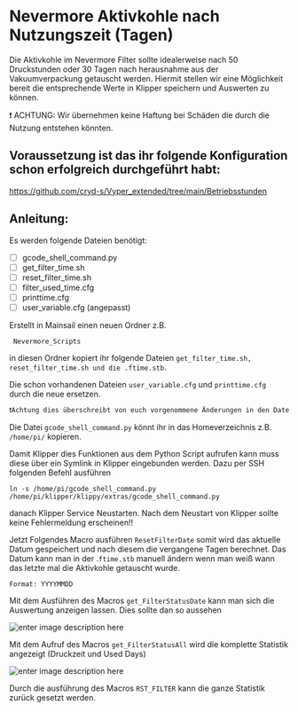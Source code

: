 # Nevermore Aktivkohle nach Nutzungszeit (Tagen)

Die Aktivkohle im Nevermore Filter sollte idealerweise nach 50 Druckstunden oder 30 Tagen nach herausnahme aus der Vakuumverpackung getauscht werden.
Hiermit stellen wir eine Möglichkeit bereit die entsprechende Werte in Klipper speichern und Auswerten zu können.

❗ ACHTUNG: Wir übernehmen keine Haftung bei Schäden die durch die Nutzung entstehen könnten.


## Voraussetzung ist das ihr folgende Konfiguration schon erfolgreich durchgeführt habt:
https://github.com/cryd-s/Vyper_extended/tree/main/Betriebsstunden


## **Anleitung:**
 
 Es werden folgende Dateien benötigt:

 - [ ] gcode_shell_command.py
 - [ ] get_filter_time.sh
 - [ ] reset_filter_time.sh
 - [ ] filter_used_time.cfg
 - [ ] printtime.cfg
 - [ ] user_variable.cfg (angepasst)

Erstellt in Mainsail einen neuen Ordner z.B. 

     Nevermore_Scripts

 in diesen Ordner kopiert ihr folgende Dateien
 `get_filter_time.sh, reset_filter_time.sh und die .ftime.stb`.

Die schon vorhandenen Dateien `user_variable.cfg` und `printtime.cfg` durch die neue ersetzen.
```diff
❗Achtung dies überschreibt von euch vorgenommene Änderungen in den Dateien ❗
````


Die Datei `gcode_shell_command.py` könnt ihr in das Homeverzeichnis z.B. `/home/pi/` kopieren.

Damit Klipper dies Funktionen aus dem Python Script aufrufen kann muss diese über ein Symlink in Klipper eingebunden werden. Dazu per SSH folgenden Befehl ausführen

    ln -s /home/pi/gcode_shell_command.py /home/pi/klipper/klippy/extras/gcode_shell_command.py

danach Klipper Service Neustarten.
Nach dem Neustart von Klipper sollte keine Fehlermeldung erscheinen!!

Jetzt Folgendes Macro ausführen `ResetFilterDate` somit wird das aktuelle Datum gespeichert und nach diesem die vergangene Tagen berechnet.
Das Datum kann man in der .`ftime.stb` manuell ändern wenn man weiß wann das letzte mal die Aktivkohle getauscht wurde. 

    Format: YYYYMMDD

Mit dem Ausführen des Macros `get_FilterStatusDate` kann man sich die Auswertung anzeigen lassen.
Dies sollte dan so aussehen

![enter image description here](https://github.com/chefe82/Klipper/blob/main/Nevermore/Used_Time/Pictures/nevermore_status.png?raw=true)
		
Mit dem Aufruf des Macros `get_FilterStatusAll` wird die komplette Statistik angezeigt (Druckzeit und Used Days)

![enter image description here](https://github.com/chefe82/Klipper/raw/main/Nevermore/Used_Time/Pictures/nevermore_status_all.png)

Durch die ausführung des Macros `RST_FILTER` kann die ganze Statistik zurück gesetzt werden.


    



 


